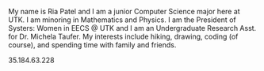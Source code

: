 My name is Ria Patel and I am a junior Computer Science major here at UTK. I am minoring in Mathematics and Physics. I am the President of Systers: Women in EECS @ UTK and I am an Undergraduate Research Asst. for Dr. Michela Taufer. My interests include hiking, drawing, coding (of course), and spending time with family and friends.

35.184.63.228
